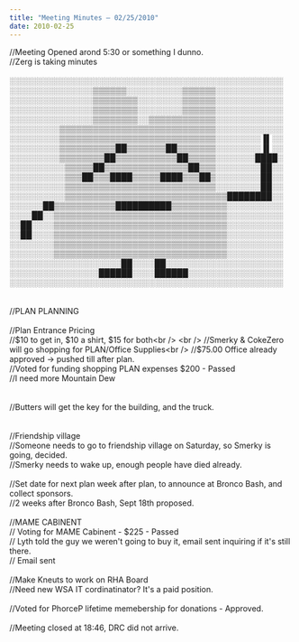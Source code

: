 ```yaml
---
title: "Meeting Minutes – 02/25/2010"
date: 2010-02-25
---
```

//Meeting Opened arond 5:30 or something I dunno.<br />
//Zerg is taking minutes<br />
<br />
&#9617;&#9617;&#9617;&#9617;&#9617;&#9617;&#9617;&#9617;&#9617;&#9617;&#9617;&#9617;&#9617;&#9617;&#9617;&#9617;&#9617;&#9617;&#9617;&#9617;&#9617;&#9617;&#9617;&#9617;&#9617;&#9617;&#9617;&#9617;&#9617;&#9617;&#9617;&#9617;&#9617;&#9617;&#9617;&#9617;&#9617;&#9617;&#9617;&#9617;&#9617;&#9617;&#9617;&#9617;&#9617;&#9617;&#9617;&#9617;&#9617;<br />
&#9617;&#9617;&#9617;&#9617;&#9617;&#9617;&#9617;&#9617;&#9617;&#9617;&#9617;&#9617;&#9617;&#9617;&#9617;&#9618;&#9618;&#9618;&#9618;&#9618;&#9618;&#9617;&#9617;&#9617;&#9617;&#9617;&#9617;&#9617;&#9617;&#9617;&#9617;&#9618;&#9618;&#9618;&#9618;&#9618;&#9618;&#9617;&#9617;&#9617;&#9617;&#9617;&#9617;&#9617;&#9617;&#9617;&#9617;&#9617;&#9617;<br />
&#9617;&#9617;&#9617;&#9617;&#9617;&#9617;&#9617;&#9617;&#9617;&#9617;&#9617;&#9617;&#9617;&#9617;&#9617;&#9618;&#9618;&#9618;&#9618;&#9618;&#9618;&#9618;&#9618;&#9617;&#9617;&#9617;&#9617;&#9617;&#9617;&#9617;&#9617;&#9618;&#9618;&#9618;&#9618;&#9618;&#9618;&#9617;&#9617;&#9617;&#9617;&#9617;&#9617;&#9617;&#9617;&#9617;&#9617;&#9617;&#9617;<br />
&#9617;&#9617;&#9617;&#9617;&#9617;&#9617;&#9617;&#9617;&#9617;&#9617;&#9617;&#9617;&#9617;&#9617;&#9617;&#9618;&#9618;&#9618;&#9618;&#9618;&#9618;&#9618;&#9618;&#9617;&#9617;&#9617;&#9617;&#9617;&#9617;&#9617;&#9617;&#9618;&#9618;&#9618;&#9618;&#9618;&#9618;&#9617;&#9617;&#9617;&#9617;&#9617;&#9617;&#9617;&#9617;&#9617;&#9617;&#9617;&#9617;<br />
&#9617;&#9617;&#9617;&#9617;&#9617;&#9617;&#9617;&#9617;&#9617;&#9617;&#9617;&#9617;&#9617;&#9617;&#9617;&#9618;&#9618;&#9618;&#9618;&#9618;&#9618;&#9618;&#9618;&#9617;&#9617;&#9618;&#9618;&#9618;&#9618;&#9618;&#9618;&#9618;&#9618;&#9618;&#9618;&#9618;&#9618;&#9617;&#9617;&#9617;&#9617;&#9617;&#9617;&#9617;&#9617;&#9617;&#9617;&#9617;&#9617;<br />
&#9617;&#9617;&#9617;&#9617;&#9617;&#9617;&#9617;&#9617;&#9617;&#9618;&#9618;&#9618;&#9618;&#9618;&#9618;&#9618;&#9618;&#9618;&#9618;&#9618;&#9618;&#9618;&#9618;&#9618;&#9618;&#9618;&#9618;&#9618;&#9618;&#9618;&#9618;&#9618;&#9618;&#9618;&#9618;&#9618;&#9618;&#9617;&#9617;&#9617;&#9617;&#9617;&#9617;&#9617;&#9617;&#9617;&#9617;&#9617;&#9617;<br />
&#9617;&#9617;&#9617;&#9617;&#9617;&#9617;&#9617;&#9617;&#9617;&#9618;&#9618;&#9618;&#9618;&#9618;&#9618;&#9618;&#9618;&#9618;&#9618;&#9618;&#9618;&#9618;&#9618;&#9618;&#9618;&#9618;&#9618;&#9618;&#9618;&#9618;&#9618;&#9618;&#9618;&#9618;&#9618;&#9618;&#9618;&#9617;&#9617;&#9617;&#9617;&#9617;&#9617;&#9617;&#9617;&#9616;&#9612;&#9617;&#9617;<br />
&#9617;&#9617;&#9617;&#9617;&#9617;&#9617;&#9617;&#9617;&#9617;&#9618;&#9618;&#9618;&#9618;&#9618;&#9618;&#9618;&#9618;&#9618;&#9618;&#9608;&#9608;&#9618;&#9618;&#9618;&#9618;&#9618;&#9618;&#9618;&#9608;&#9608;&#9618;&#9618;&#9618;&#9618;&#9618;&#9618;&#9618;&#9617;&#9617;&#9617;&#9617;&#9617;&#9617;&#9617;&#9617;&#9616;&#9612;&#9617;&#9617;<br />
&#9617;&#9617;&#9617;&#9617;&#9617;&#9617;&#9617;&#9617;&#9617;&#9618;&#9618;&#9618;&#9618;&#9618;&#9618;&#9618;&#9618;&#9608;&#9608;&#9618;&#9618;&#9618;&#9618;&#9618;&#9618;&#9618;&#9618;&#9618;&#9618;&#9618;&#9608;&#9608;&#9618;&#9618;&#9618;&#9618;&#9618;&#9617;&#9617;&#9617;&#9617;&#9617;&#9617;&#9617;&#9608;&#9608;&#9608;&#9608;&#9617;<br />
&#9617;&#9617;&#9617;&#9617;&#9617;&#9617;&#9617;&#9617;&#9617;&#9617;&#9618;&#9618;&#9618;&#9618;&#9618;&#9608;&#9608;&#9618;&#9618;&#9618;&#9618;&#9618;&#9618;&#9618;&#9618;&#9618;&#9618;&#9618;&#9618;&#9618;&#9618;&#9618;&#9608;&#9608;&#9618;&#9618;&#9618;&#9617;&#9617;&#9617;&#9617;&#9617;&#9617;&#9617;&#9617;&#9608;&#9608;&#9617;&#9617;<br />
&#9617;&#9617;&#9617;&#9617;&#9617;&#9617;&#9617;&#9617;&#9617;&#9617;&#9618;&#9618;&#9618;&#9608;&#9608;&#9618;&#9618;&#9618;&#9608;&#9608;&#9608;&#9608;&#9618;&#9618;&#9618;&#9618;&#9618;&#9608;&#9608;&#9608;&#9608;&#9618;&#9618;&#9618;&#9608;&#9608;&#9618;&#9617;&#9617;&#9617;&#9617;&#9617;&#9617;&#9617;&#9617;&#9608;&#9608;&#9617;&#9617;<br />
&#9617;&#9617;&#9617;&#9617;&#9617;&#9617;&#9617;&#9617;&#9617;&#9617;&#9618;&#9618;&#9618;&#9618;&#9618;&#9618;&#9618;&#9618;&#9618;&#9618;&#9618;&#9618;&#9618;&#9618;&#9618;&#9618;&#9618;&#9618;&#9618;&#9618;&#9618;&#9618;&#9618;&#9618;&#9618;&#9618;&#9618;&#9617;&#9617;&#9617;&#9617;&#9617;&#9617;&#9617;&#9617;&#9608;&#9608;&#9617;&#9617;<br />
&#9617;&#9617;&#9617;&#9617;&#9617;&#9617;&#9617;&#9617;&#9617;&#9617;&#9618;&#9618;&#9618;&#9618;&#9618;&#9618;&#9618;&#9618;&#9618;&#9618;&#9618;&#9618;&#9618;&#9618;&#9618;&#9618;&#9618;&#9618;&#9618;&#9618;&#9618;&#9618;&#9618;&#9618;&#9618;&#9618;&#9618;&#9618;&#9618;&#9608;&#9608;&#9608;&#9608;&#9608;&#9608;&#9608;&#9608;&#9617;&#9617;<br />
&#9617;&#9617;&#9617;&#9617;&#9617;&#9617;&#9608;&#9608;&#9618;&#9618;&#9618;&#9618;&#9618;&#9618;&#9618;&#9618;&#9618;&#9618;&#9618;&#9608;&#9608;&#9608;&#9608;&#9608;&#9608;&#9608;&#9608;&#9608;&#9608;&#9618;&#9618;&#9618;&#9618;&#9618;&#9618;&#9618;&#9618;&#9618;&#9618;&#9617;&#9617;&#9617;&#9617;&#9617;&#9617;&#9617;&#9617;&#9617;&#9617;<br />
&#9617;&#9617;&#9617;&#9617;&#9608;&#9608;&#9617;&#9617;&#9618;&#9618;&#9618;&#9618;&#9618;&#9618;&#9618;&#9618;&#9618;&#9618;&#9618;&#9618;&#9618;&#9618;&#9618;&#9618;&#9618;&#9618;&#9618;&#9618;&#9618;&#9618;&#9618;&#9618;&#9618;&#9618;&#9618;&#9618;&#9618;&#9618;&#9618;&#9617;&#9617;&#9617;&#9617;&#9617;&#9617;&#9617;&#9617;&#9617;&#9617;<br />
&#9617;&#9617;&#9608;&#9608;&#9617;&#9617;&#9617;&#9617;&#9618;&#9618;&#9618;&#9618;&#9618;&#9618;&#9618;&#9618;&#9618;&#9618;&#9618;&#9618;&#9618;&#9618;&#9618;&#9618;&#9618;&#9618;&#9618;&#9618;&#9618;&#9618;&#9618;&#9618;&#9618;&#9618;&#9618;&#9618;&#9618;&#9618;&#9618;&#9617;&#9617;&#9617;&#9617;&#9617;&#9617;&#9617;&#9617;&#9617;&#9617;<br />
&#9617;&#9617;&#9608;&#9608;&#9617;&#9617;&#9617;&#9617;&#9618;&#9618;&#9618;&#9618;&#9618;&#9618;&#9618;&#9618;&#9618;&#9618;&#9618;&#9618;&#9618;&#9618;&#9618;&#9618;&#9618;&#9618;&#9618;&#9618;&#9618;&#9618;&#9618;&#9618;&#9618;&#9618;&#9618;&#9618;&#9618;&#9618;&#9618;&#9617;&#9617;&#9617;&#9617;&#9617;&#9617;&#9617;&#9617;&#9617;&#9617;<br />
&#9617;&#9617;&#9617;&#9617;&#9617;&#9617;&#9617;&#9617;&#9618;&#9618;&#9618;&#9618;&#9618;&#9618;&#9618;&#9618;&#9618;&#9618;&#9618;&#9618;&#9618;&#9618;&#9618;&#9618;&#9618;&#9618;&#9618;&#9618;&#9618;&#9618;&#9618;&#9618;&#9618;&#9618;&#9618;&#9618;&#9618;&#9618;&#9618;&#9617;&#9617;&#9617;&#9617;&#9617;&#9617;&#9617;&#9617;&#9617;&#9617;<br />
&#9617;&#9617;&#9617;&#9617;&#9617;&#9617;&#9617;&#9617;&#9618;&#9618;&#9618;&#9618;&#9618;&#9618;&#9618;&#9618;&#9618;&#9618;&#9618;&#9618;&#9618;&#9618;&#9618;&#9618;&#9618;&#9618;&#9618;&#9618;&#9618;&#9618;&#9618;&#9618;&#9618;&#9618;&#9618;&#9618;&#9618;&#9618;&#9618;&#9617;&#9617;&#9617;&#9617;&#9617;&#9617;&#9617;&#9617;&#9617;&#9617;<br />
&#9617;&#9617;&#9617;&#9617;&#9617;&#9617;&#9617;&#9617;&#9617;&#9617;&#9617;&#9617;&#9617;&#9617;&#9617;&#9617;&#9617;&#9617;&#9617;&#9617;&#9608;&#9608;&#9617;&#9617;&#9617;&#9617;&#9608;&#9608;&#9617;&#9617;&#9617;&#9617;&#9617;&#9617;&#9617;&#9617;&#9617;&#9617;&#9617;&#9617;&#9617;&#9617;&#9617;&#9617;&#9617;&#9617;&#9617;&#9617;&#9617;<br />
&#9617;&#9617;&#9617;&#9617;&#9617;&#9617;&#9617;&#9617;&#9617;&#9617;&#9617;&#9617;&#9617;&#9617;&#9617;&#9617;&#9608;&#9608;&#9608;&#9608;&#9608;&#9608;&#9617;&#9617;&#9617;&#9617;&#9608;&#9608;&#9608;&#9608;&#9608;&#9608;&#9617;&#9617;&#9617;&#9617;&#9617;&#9617;&#9617;&#9617;&#9617;&#9617;&#9617;&#9617;&#9617;&#9617;&#9617;&#9617;&#9617;<br />
&#9617;&#9617;&#9617;&#9617;&#9617;&#9617;&#9617;&#9617;&#9617;&#9617;&#9617;&#9617;&#9617;&#9617;&#9617;&#9617;&#9617;&#9617;&#9617;&#9617;&#9617;&#9617;&#9617;&#9617;&#9617;&#9617;&#9617;&#9617;&#9617;&#9617;&#9617;&#9617;&#9617;&#9617;&#9617;&#9617;&#9617;&#9617;&#9617;&#9617;&#9617;&#9617;&#9617;&#9617;&#9617;&#9617;&#9617;&#9617;&#9617;<br />
<br />
<br />
//PLAN PLANNING<br />
<br />
//Plan Entrance Pricing<br />
//$10 to get in, $10 a shirt, $15 for both<br />
<br />
//Smerky & CokeZero will go shopping for PLAN/Office Supplies<br />
//$75.00 Office already approved -> pushed till after plan. <br />
//Voted for funding shopping PLAN expenses $200 - Passed<br />
//I need more Mountain Dew<br />
<br />
<br />
//Butters will get the key for the building, and the truck.<br />
<br />
<br />
//Friendship village<br />
//Someone needs to go to friendship village on Saturday, so Smerky is going, decided.<br />
//Smerky needs to wake up, enough people have died already. <br />
<br />
//Set date for next plan week after plan, to announce at Bronco Bash, and collect sponsors.<br />
//2 weeks after Bronco Bash, Sept 18th proposed. <br />
<br />
//MAME CABINENT<br />
// Voting for MAME Cabinent - $225 - Passed<br />
// Lyth told the guy we weren't going to buy it, email sent inquiring if it's still there.<br />
// Email sent<br />
<br />
//Make Kneuts to work on RHA Board<br />
//Need new WSA IT cordinatinator? It's a paid position. <br />
<br />
//Voted for PhorceP lifetime memebership for donations - Approved. <br />
<br />
//Meeting closed at 18:46, DRC did not arrive. 